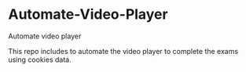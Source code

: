 # Automate-Video-Player
Automate video player

This repo includes to automate the video player to complete the exams using cookies data.
